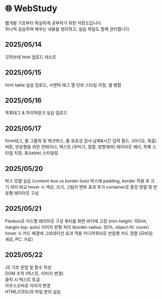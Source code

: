 # 🌐 WebStudy

웹개발 기초부터 확실하게 공부하기 위한 저장소입니다.  
하나씩 실습하며 배우는 내용을 정리하고, 실습 파일도 함께 관리합니다.

## 2025/05/14
깃허브에 html 업로드 테스트

## 2025/05/15
html table 실습 업로드, 시멘틱 태그
열 단위 스타일 지정,  셀 병합

## 2025/05/16
목록태그 & 하이퍼링크 실습 업로드

## 2025/05/17
form태그, 폼 그룹화 및 체크박스, 폼 유효성 검사
날짜&시간 입력 필드, (라디오, 제출)버튼,
반응형을 위한 컨테이너, 텍스트 (꾸미기, 정렬, 방향제어)
레이아웃 헤더, 목록 스타일 지정, 표(table) 스타일링

## 2025/05/20
박스 모델 실습 (content-box vs border-box)
박스에 padding, border 적용 후 크기 차이 비교
hover 시 색상, 크기, 그림자 변화 효과 추가
container로 중앙 정렬 및 반응형 레이아웃 구성

## 2025/05/21
Flexbox로 카드형 레이아웃 구성
푸터를 화면 바닥에 고정 (min-height: 100vh, margin-top: auto)
이미지 원형 처리 (border-radius: 50%, object-fit: cover)
hover 시 카드 배경에 그라데이션 효과 적용
미디어쿼리로 반응형 카드 정렬 (모바일: 세로, PC: 가로)

## 2025/05/22
JS 기초 문법 및 함수 작성  
DOM 조작 (텍스트, 이미지 변경)  
클릭 시 텍스트 토글  
마우스오버로 이미지 변경  
HTML/CSS/JS 파일 분리 실습